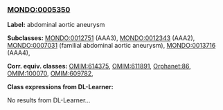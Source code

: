 
### [MONDO:0005350](http://purl.obolibrary.org/obo/MONDO_0005350)
**Label:** abdominal aortic aneurysm

**Subclasses:** [MONDO:0012751](http://purl.obolibrary.org/obo/MONDO_0012751) (AAA3), [MONDO:0012343](http://purl.obolibrary.org/obo/MONDO_0012343) (AAA2), [MONDO:0007031](http://purl.obolibrary.org/obo/MONDO_0007031) (familial abdominal aortic aneurysm), [MONDO:0013716](http://purl.obolibrary.org/obo/MONDO_0013716) (AAA4), 

**Corr. equiv. classes:** [OMIM:614375](http://purl.obolibrary.org/obo/OMIM_614375), [OMIM:611891](http://purl.obolibrary.org/obo/OMIM_611891), [Orphanet:86](http://www.orpha.net/ORDO/Orphanet_86), [OMIM:100070](http://purl.obolibrary.org/obo/OMIM_100070), [OMIM:609782](http://purl.obolibrary.org/obo/OMIM_609782), 

**Class expressions from DL-Learner:**

No results from DL-Learner...



